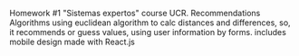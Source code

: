 Homework #1 "Sistemas expertos" course UCR.
Recommendations Algorithms using euclidean algorithm to calc distances and differences, so, it recommends or guess values, using user information by forms.
includes mobile design
made with React.js

